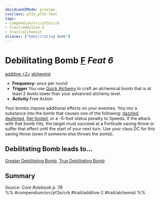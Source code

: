 ```yaml
---
obsidianUIMode: preview
cssclass: pf2e,pf2e-feat
tags:
- compendium/src/pf2e/crb
- trait/additive-2
- trait/alchemist
aliases: ["Debilitating Bomb"]
---
```

# Debilitating Bomb  [F](../../rules/core-rulebook/chapter-9-playing-the-game.md#Actions "Free Action") *Feat 6*  
[additive <2>](../../rules/traits/additive.md)  [alchemist](../../rules/traits/alchemist.md)  

- **Frequency**: once per round
- **Trigger** You use [Quick Alchemy](../../rules/actions/quick-alchemy.md) to craft an alchemical bomb that is at least 2 levels lower than your advanced alchemy level.
- **Activity** Free Action

Your bombs impose additional effects on your enemies. You mix a substance into the bomb that causes one of the following: [dazzled](../../rules/conditions.md#Dazzled), [deafened](../../rules/conditions.md#Deafened), [flat-footed](../../rules/conditions.md#Flat-footed), or a –5-foot status penalty to Speeds. If the attack with that bomb hits, the target must succeed at a Fortitude saving throw or suffer that effect until the start of your next turn. Use your class DC for this saving throw (even if someone else throws the bomb).

## Debilitating Bomb leads to...

[Greater Debilitating Bomb](greater-debilitating-bomb.md), [True Debilitating Bomb](true-debilitating-bomb.md)

## Summary

*Source: Core Rulebook p. 78*  
%% #compendium/src/pf2e/crb #trait/additive-2 #trait/alchemist %%